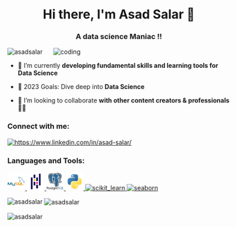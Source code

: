 <h1 align="center">Hi there, I'm Asad Salar 👋</h1>
<h3 align="center">A data science Maniac !!</h3>

<img align = "right" alt = "coding" width = "400" src = "https://cdn.dribbble.com/users/926537/screenshots/4502924/python-2.gif">

<p align="left"> <img src="https://komarev.com/ghpvc/?username=asadsalar&label=Profile%20views&color=0e75b6&style=flat" alt="asadsalar" /> </p>

- 🔭 I’m currently **developing fundamental skills and learning tools for Data Science**

- 🥅 2023 Goals: Dive deep into **Data Science**

- 👯 I’m looking to collaborate **with other content creators & professionals🤝🏻**

<h3 align="left">Connect with me:</h3>
<p align="left">
<a href="https://linkedin.com/in/https://www.linkedin.com/in/asad-salar/" target="blank"><img align="center" src="https://raw.githubusercontent.com/rahuldkjain/github-profile-readme-generator/master/src/images/icons/Social/linked-in-alt.svg" alt="https://www.linkedin.com/in/asad-salar/" height="30" width="40" /></a>
</p>

<h3 align="left">Languages and Tools:</h3>
<p align="left"> <a href="https://www.mysql.com/" target="_blank" rel="noreferrer"> <img src="https://raw.githubusercontent.com/devicons/devicon/master/icons/mysql/mysql-original-wordmark.svg" alt="mysql" width="40" height="40"/> </a> <a href="https://pandas.pydata.org/" target="_blank" rel="noreferrer"> <img src="https://raw.githubusercontent.com/devicons/devicon/2ae2a900d2f041da66e950e4d48052658d850630/icons/pandas/pandas-original.svg" alt="pandas" width="40" height="40"/> </a> <a href="https://www.postgresql.org" target="_blank" rel="noreferrer"> <img src="https://raw.githubusercontent.com/devicons/devicon/master/icons/postgresql/postgresql-original-wordmark.svg" alt="postgresql" width="40" height="40"/> </a> <a href="https://www.python.org" target="_blank" rel="noreferrer"> <img src="https://raw.githubusercontent.com/devicons/devicon/master/icons/python/python-original.svg" alt="python" width="40" height="40"/> </a> <a href="https://scikit-learn.org/" target="_blank" rel="noreferrer"> <img src="https://upload.wikimedia.org/wikipedia/commons/0/05/Scikit_learn_logo_small.svg" alt="scikit_learn" width="40" height="40"/> </a> <a href="https://seaborn.pydata.org/" target="_blank" rel="noreferrer"> <img src="https://seaborn.pydata.org/_images/logo-mark-lightbg.svg" alt="seaborn" width="40" height="40"/> </a> </p>

<p><img align="left" src="https://github-readme-stats.vercel.app/api/top-langs?username=asadsalar&show_icons=true&locale=en&layout=compact" alt="asadsalar" /></p>

<p>&nbsp;<img align="center" src="https://github-readme-stats.vercel.app/api?username=asadsalar&show_icons=true&locale=en" alt="asadsalar" /></p>

<p><img align="center" src="https://github-readme-streak-stats.herokuapp.com/?user=asadsalar&" alt="asadsalar" /></p>
